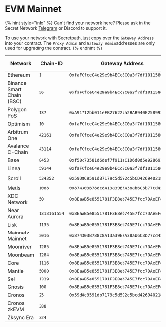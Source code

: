 # EVM Mainnet

{% hint style="info" %}
Can't find your network here? Please ask in the Secret Network [Telegram](https://t.me/SCRTCommunity) or Discord to support it.&#x20;



To use your network with Secretpath, just copy over the `Gateway Address` into your contract. The `Proxy Admin` and `Gateway Admin`addresses are only used for upgrading the contract.
{% endhint %}

<table data-full-width="true"><thead><tr><th width="179">Network</th><th width="138">Chain-ID</th><th>Gateway Address</th><th>Proxy Admin (for upgrading)</th><th>Gateway Admin (for upgrading)</th><th>Contract Version</th></tr></thead><tbody><tr><td>Ethereum</td><td><code>1</code></td><td><code>0xfaFCfceC4e29e9b4ECc8C0a3f7df1011580EEEf2</code></td><td><code>0xdDC6d94d9f9FBb0524f069882d7C98241040472E</code></td><td><code>0xf80acFEC31073b08966b5b4E3968CCA498F62075</code></td><td><code>0.1.0</code></td></tr><tr><td>Binance Smart Chain (BSC)</td><td><code>56</code></td><td><code>0xfaFCfceC4e29e9b4ECc8C0a3f7df1011580EEEf2</code></td><td><code>0xdDC6d94d9f9FBb0524f069882d7C98241040472E</code></td><td><code>0xf80acFEC31073b08966b5b4E3968CCA498F62075</code></td><td><code>0.1.0</code></td></tr><tr><td>Polygon PoS</td><td> <code>137</code></td><td><code>0xA91712bb011eFB27622ca2BAB940E2589954d3d7</code></td><td><code>0xf0ddC73F201409040afC2a8633014B339ce80176</code></td><td><code>0xf80acFEC31073b08966b5b4E3968CCA498F62075</code></td><td><code>0.1.0</code></td></tr><tr><td>Optimism</td><td><code>10</code></td><td><code>0xfaFCfceC4e29e9b4ECc8C0a3f7df1011580EEEf2</code></td><td><code>0xdDC6d94d9f9FBb0524f069882d7C98241040472E</code></td><td><code>0xf80acFEC31073b08966b5b4E3968CCA498F62075</code></td><td><code>0.1.0</code></td></tr><tr><td>Arbitrum One</td><td><code>42161</code></td><td><code>0xfaFCfceC4e29e9b4ECc8C0a3f7df1011580EEEf2</code></td><td><code>0xdDC6d94d9f9FBb0524f069882d7C98241040472E</code></td><td><code>0xf80acFEC31073b08966b5b4E3968CCA498F62075</code></td><td><code>0.1.0</code></td></tr><tr><td>Avalance C-Chain</td><td><code>43114</code></td><td><code>0xfaFCfceC4e29e9b4ECc8C0a3f7df1011580EEEf2</code></td><td><code>0xdDC6d94d9f9FBb0524f069882d7C98241040472E</code></td><td><code>0xf80acFEC31073b08966b5b4E3968CCA498F62075</code></td><td><code>0.1.0</code></td></tr><tr><td>Base</td><td><code>8453</code></td><td><code>0xf50c73581d6def7f911aC1D6d0d5e928691AAa9E</code></td><td><code>0x0f119D36896631E7202F20E6aC5a66485Fe871Cd</code></td><td><code>0xf80acFEC31073b08966b5b4E3968CCA498F62075</code></td><td><code>0.1.0</code></td></tr><tr><td>Linea</td><td><code>59144</code></td><td><code>0xfaFCfceC4e29e9b4ECc8C0a3f7df1011580EEEf2</code></td><td><code>0xdDC6d94d9f9FBb0524f069882d7C98241040472E</code></td><td><code>0xf80acFEC31073b08966b5b4E3968CCA498F62075</code></td><td><code>0.1.0</code></td></tr><tr><td>Scroll</td><td><code>534352</code></td><td><code>0x59D8C9591dB7179c5d592c5bCD42694021885aFC</code></td><td><code>0x11791a1D6Ade2A398f186Efa6992AdA12F9f87b4</code></td><td></td><td><code>0.2.0-beta</code></td></tr><tr><td>Metis</td><td><code>1088</code></td><td><code>0x874303B788c8A13a39EFA38ab6C3b77cd4578129</code></td><td><code>0xd3C10BA03470fbD905046705824DeB047B8aAB54</code></td><td></td><td><code>0.2.0</code></td></tr><tr><td>XDC Network</td><td><code>50</code></td><td><code>0x8EaAB5e8551781F3E8eb745E7fcc7DAeEFd27b1f</code></td><td><code>0xb352D4449dC7355d4478784027d7AfAe69843085</code></td><td></td><td><code>0.2.0</code></td></tr><tr><td>Near Aurora </td><td><code>1313161554</code></td><td><code>0x8EaAB5e8551781F3E8eb745E7fcc7DAeEFd27b1f</code></td><td><code>0xb352D4449dC7355d4478784027d7AfAe69843085</code></td><td></td><td><code>0.2.0</code></td></tr><tr><td>Lisk</td><td><code>1135</code></td><td><code>0x8EaAB5e8551781F3E8eb745E7fcc7DAeEFd27b1f</code></td><td><code>0xb352d4449dc7355d4478784027d7afae69843085</code></td><td></td><td><code>0.2.0</code></td></tr><tr><td>Mainnetz Mainnet</td><td><code>2016</code></td><td><code>0x874303B788c8A13a39EFA38ab6C3b77cd4578129</code></td><td><code>0xd3C10BA03470fbD905046705824DeB047B8aAB54</code></td><td></td><td><code>0.2.1</code></td></tr><tr><td>Moonriver</td><td><code>1285</code></td><td><code>0x8EaAB5e8551781F3E8eb745E7fcc7DAeEFd27b1f</code></td><td><code>0xb352D4449dC7355d4478784027d7AfAe69843085</code></td><td></td><td><code>0.2.3</code></td></tr><tr><td>Moonbeam</td><td><code>1284</code></td><td><code>0x8EaAB5e8551781F3E8eb745E7fcc7DAeEFd27b1f</code></td><td><code>0xb352D4449dC7355d4478784027d7AfAe69843085</code></td><td></td><td><code>0.2.3</code></td></tr><tr><td>Core</td><td><code>1116</code></td><td><code>0x8EaAB5e8551781F3E8eb745E7fcc7DAeEFd27b1f</code></td><td><code>0xb352D4449dC7355d4478784027d7AfAe69843085</code></td><td></td><td><code>0.2.3</code></td></tr><tr><td>Mantle</td><td><code>5000</code></td><td><code>0x8EaAB5e8551781F3E8eb745E7fcc7DAeEFd27b1f</code></td><td><code>0xb352D4449dC7355d4478784027d7AfAe69843085</code></td><td></td><td><code>0.2.3</code></td></tr><tr><td>Sei</td><td><code>1329</code></td><td><code>0x8EaAB5e8551781F3E8eb745E7fcc7DAeEFd27b1f</code></td><td><code>0xb352D4449dC7355d4478784027d7AfAe69843085</code></td><td><code>0xbb6B8abe049466f637b3Ac648E7Dd9850E193346</code></td><td><code>0.2.3</code></td></tr><tr><td>Gnosis</td><td><code>100</code></td><td><code>0x8EaAB5e8551781F3E8eb745E7fcc7DAeEFd27b1f</code></td><td><code>0xb352D4449dC7355d4478784027d7AfAe69843085</code></td><td><code>0xbb6B8abe049466f637b3Ac648E7Dd9850E193346</code></td><td><code>0.2.3</code></td></tr><tr><td>Cronos </td><td><code>25</code></td><td><code>0x59d8c9591db7179c5d592c5bcd42694021885afc</code></td><td><code>0x11791a1D6Ade2A398f186Efa6992AdA12F9f87b4</code></td><td><code>0xbb6B8abe049466f637b3Ac648E7Dd9850E193346</code></td><td><code>0.2.3</code></td></tr><tr><td>Cronos zkEVM</td><td><code>388</code></td><td></td><td></td><td></td><td><code>0.2.3</code></td></tr><tr><td>Zksync Era</td><td><code>324</code></td><td></td><td></td><td></td><td><code>0.2.3</code></td></tr></tbody></table>

